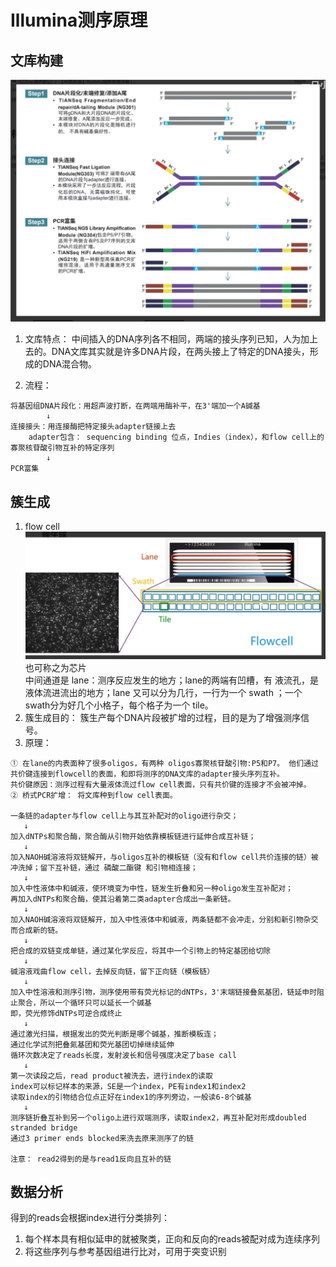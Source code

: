 # Illumina测序原理  
## 文库构建
![illumina](../RNA-seq/pictures/ilumina.jpg)   
1. 文库特点： 中间插入的DNA序列各不相同，两端的接头序列已知，人为加上去的。DNA文库其实就是许多DNA片段，在两头接上了特定的DNA接头，形成的DNA混合物。  

2. 流程： 
```
将基因组DNA片段化：用超声波打断，在两端用酶补平，在3'端加一个A碱基
        ↓
连接接头：用连接酶把特定接头adapter链接上去
    adapter包含： sequencing binding 位点，Indies（index），和flow cell上的寡聚核苷酸引物互补的特定序列
        ↓
PCR富集
```
## 簇生成  
1. flow cell
![flowcell](../RNA-seq/pictures/flowcell.jpg)  
也可称之为芯片  
中间通道是 lane：测序反应发生的地方；lane的两端有凹槽，有 液流孔，是液体流进流出的地方；lane 又可以分为几行，一行为一个 swath ；一个 swath分为好几个小格子，每个格子为一个 tile。  
2. 簇生成目的： 簇生产每个DNA片段被扩增的过程，目的是为了增强测序信号。  
3. 原理：  
```
① 在lane的内表面种了很多oligos，有两种 oligos寡聚核苷酸引物:P5和P7。 他们通过共价键连接到flowcell的表面，和即将测序的DNA文库的adapter接头序列互补。  
共价键原因：测序过程有大量液体流过flow cell表面，只有共价键的连接才不会被冲掉。  
② 桥式PCR扩增： 将文库种到flow cell表面。  

一条链的adapter与flow cell上与其互补配对的oligo进行杂交；  
   ↓
加入dNTPs和聚合酶，聚合酶从引物开始依靠模板链进行延伸合成互补链；
   ↓
加入NAOH碱溶液将双链解开，与oligos互补的模板链（没有和flow cell共价连接的链）被冲洗掉；留下互补链，通过 磷酸二酯键 和引物相连接；
   ↓
加入中性液体中和碱液，使环境变为中性，链发生折叠和另一种oligo发生互补配对；
再加入dNTPs和聚合酶，使其沿着第二类adapter合成出一条新链。
   ↓
加入NAOH碱溶液将双链解开，加入中性液体中和碱液，两条链都不会冲走，分别和新引物杂交而合成新的链。
   ↓
把合成的双链变成单链，通过某化学反应，将其中一个引物上的特定基团给切除
   ↓
碱溶液戏曲flow cell，去掉反向链，留下正向链（模板链）
   ↓
加入中性溶液和测序引物，测序使用带有荧光标记的dNTPs，3'末端链接叠氮基团，链延申时阻止聚合，所以一个循环只可以延长一个碱基  
即，荧光修饰dNTPs可逆合成终止
   ↓
通过激光扫描，根据发出的荧光判断是哪个碱基，推断模板连；
通过化学试剂把叠氮基团和荧光基团切掉继续延伸
循环次数决定了reads长度，发射波长和信号强度决定了base call
   ↓
第一次读段之后，read product被洗去，进行index的读取
index可以标记样本的来源，SE是一个index，PE有index1和index2
读取index的引物结合位点正好在index1的序列旁边，一般读6-8个碱基
   ↓
测序链折叠互补到另一个oligo上进行双端测序，读取index2，再互补配对形成doubled stranded bridge
通过3 primer ends blocked来洗去原来测序了的链

注意： read2得到的是与read1反向且互补的链
```

## 数据分析  


得到的reads会根据index进行分类排列：

1. 每个样本具有相似延申的就被聚类，正向和反向的reads被配对成为连续序列
2. 将这些序列与参考基因组进行比对，可用于突变识别






